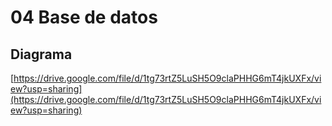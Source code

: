 # 04 Base de datos

## Diagrama
[https://drive.google.com/file/d/1tg73rtZ5LuSH5O9claPHHG6mT4jkUXFx/view?usp=sharing](https://drive.google.com/file/d/1tg73rtZ5LuSH5O9claPHHG6mT4jkUXFx/view?usp=sharing)

<img :src="$withBase('/img/server/db.png')">

